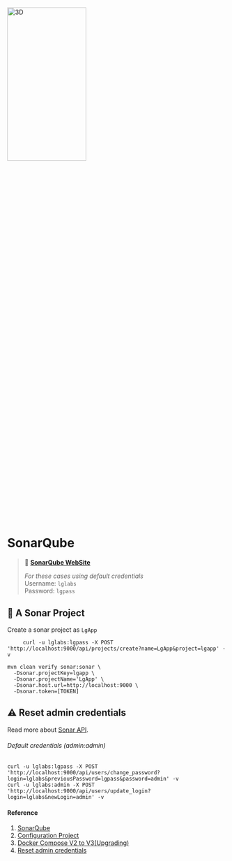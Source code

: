 # 

<img alt="3D" height="30%" width="60%" src="https://assets-eu-01.kc-usercontent.com/b98b0e99-a92d-0140-c108-93833c7e1e31/f284da48-cd09-4c3b-83b4-9d9787d7845c/sonar-development-workflow.png?w=2912&h=1658&auto=format&fit=crop" title="Sonar" />

# SonarQube

> 👋  **[SonarQube WebSite][4]**
>
> _For these cases using default credentials_  
> Username: `lglabs`  
> Password: `lgpass`

## 👷 A Sonar Project

Create a sonar project as `LgApp`

```shell
     curl -u lglabs:lgpass -X POST 'http://localhost:9000/api/projects/create?name=LgApp&project=lgapp' -v
```

```shell
mvn clean verify sonar:sonar \
  -Dsonar.projectKey=lgapp \
  -Dsonar.projectName='LgApp' \
  -Dsonar.host.url=http://localhost:9000 \
  -Dsonar.token=[TOKEN]
```

## ⚠️ Reset admin credentials

Read more about [Sonar API][5].

###### _Default credentials (admin:admin)_
```shell
curl -u lglabs:lgpass -X POST 'http://localhost:9000/api/users/change_password?login=lglabs&previousPassword=lgpass&password=admin' -v
curl -u lglabs:admin -X POST 'http://localhost:9000/api/users/update_login?login=lglabs&newLogin=admin' -v
```
#### Reference
1. [SonarQube][1]
2. [Configuration Project][2]
3. [Docker Compose V2 to V3(Upgrading)][3]
4. [Reset admin credentials][5]



[1]: https://docs.sonarsource.com/sonarqube/latest
[2]: https://docs.sonarsource.com/sonarqube/latest/project-administration/project-settings/
[3]: https://docs.docker.com/compose/compose-file/compose-versioning/#upgrading
[4]: http://localhost:9000 "http://localhost:9000"
[5]: https://sonarqube.inria.fr/sonarqube/web_api/api/users

[img_1]: https://assets-eu-01.kc-usercontent.com/44070fd7-e8ba-019d-7d0d-5ec61b44b46f/f284da48-cd09-4c3b-83b4-9d9787d7845c/sonar-development-workflow.png?w=2912&h=1658&auto=format&fit=crop
